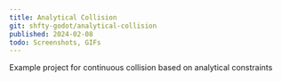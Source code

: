 ```yaml
---
title: Analytical Collision
git: shfty-godot/analytical-collision
published: 2024-02-08
todo: Screenshots, GIFs
---
```


Example project for continuous collision based on analytical constraints

